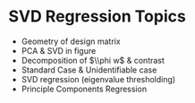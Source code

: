 # SVD Regression Topics

* Geometry of design matrix
* PCA & SVD in figure
* Decomposition of $\\phi w$ & contrast
* Standard Case & Unidentifiable case
* SVD regression (eigenvalue thresholding)
* Principle Components Regression
